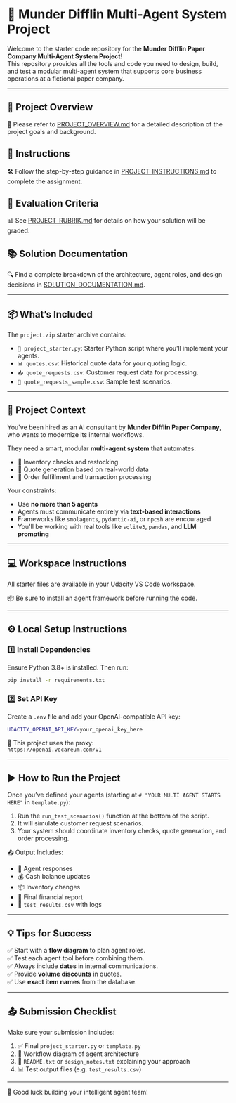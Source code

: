 # 🧠 Munder Difflin Multi-Agent System Project

Welcome to the starter code repository for the **Munder Difflin Paper Company Multi-Agent System Project**!  
This repository provides all the tools and code you need to design, build, and test a modular multi-agent system that supports core business operations at a fictional paper company.

---

## 📌 Project Overview

📄 Please refer to [PROJECT_OVERVIEW.md](PROJECT_OVERVIEW.md) for a detailed description of the project goals and background.

## 🧭 Instructions

🛠️ Follow the step-by-step guidance in [PROJECT_INSTRUCTIONS.md](PROJECT_INSTRUCTIONS.md) to complete the assignment.

## 🧪 Evaluation Criteria

📊 See [PROJECT_RUBRIK.md](PROJECT_RUBRIK.md) for details on how your solution will be graded.

## 📚 Solution Documentation

🔍 Find a complete breakdown of the architecture, agent roles, and design decisions in [SOLUTION_DOCUMENTATION.md](SOLUTION_DOCUMENTATION.md).

---

## 📦 What’s Included

The `project.zip` starter archive contains:

- `📄 project_starter.py`: Starter Python script where you’ll implement your agents.
- `📊 quotes.csv`: Historical quote data for your quoting logic.
- `📥 quote_requests.csv`: Customer request data for processing.
- `🧪 quote_requests_sample.csv`: Sample test scenarios.

---

## 🏢 Project Context

You've been hired as an AI consultant by **Munder Difflin Paper Company**, who wants to modernize its internal workflows.

They need a smart, modular **multi-agent system** that automates:

- 🧾 Inventory checks and restocking
- 💬 Quote generation based on real-world data
- 🚚 Order fulfillment and transaction processing

Your constraints:

- Use **no more than 5 agents**
- Agents must communicate entirely via **text-based interactions**
- Frameworks like `smolagents`, `pydantic-ai`, or `npcsh` are encouraged
- You'll be working with real tools like `sqlite3`, `pandas`, and **LLM prompting**

---

## 💻 Workspace Instructions

All starter files are available in your Udacity VS Code workspace.

📦 Be sure to install an agent framework before running the code.

---

## ⚙️ Local Setup Instructions

### 1️⃣ Install Dependencies

Ensure Python 3.8+ is installed. Then run:

```bash
pip install -r requirements.txt
```

### 2️⃣ Set API Key

Create a `.env` file and add your OpenAI-compatible API key:

```bash
UDACITY_OPENAI_API_KEY=your_openai_key_here
```

🔐 This project uses the proxy:  
`https://openai.vocareum.com/v1`

---

## ▶️ How to Run the Project

Once you’ve defined your agents (starting at `# "YOUR MULTI AGENT STARTS HERE"` in `template.py`):

1. Run the `run_test_scenarios()` function at the bottom of the script.
2. It will simulate customer request scenarios.
3. Your system should coordinate inventory checks, quote generation, and order processing.

📤 Output Includes:

- 🧠 Agent responses
- 💰 Cash balance updates
- 📦 Inventory changes
- 📑 Final financial report
- 📁 `test_results.csv` with logs

---

## 💡 Tips for Success

✅ Start with a **flow diagram** to plan agent roles.  
✅ Test each agent tool before combining them.  
✅ Always include **dates** in internal communications.  
✅ Provide **volume discounts** in quotes.  
✅ Use **exact item names** from the database.

---

## 📤 Submission Checklist

Make sure your submission includes:

1. ✅ Final `project_starter.py` or `template.py`
2. 🧩 Workflow diagram of agent architecture
3. 📝 `README.txt` or `design_notes.txt` explaining your approach
4. 📊 Test output files (e.g. `test_results.csv`)

---

🚀 Good luck building your intelligent agent team!
